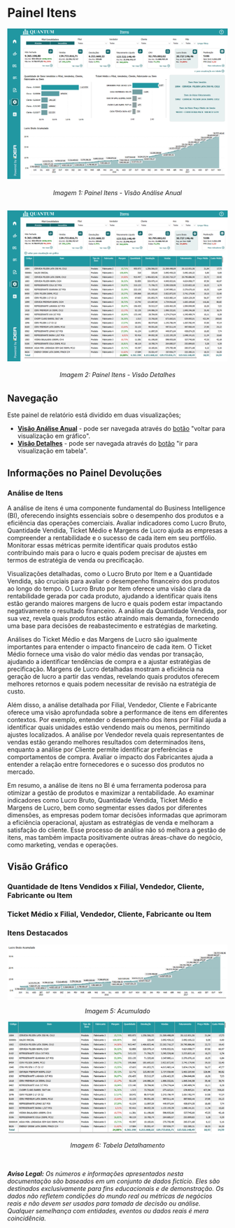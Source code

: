 # Painel Itens

<p><div align="center">
  <img src="../../assets/fat_itens_page1.png" alt="Itens2">
  <h6>Imagem 1: Painel Itens - Visão Análise Anual</h6>
</div></p>

<p><div align="center">
  <img src="../../assets/fat_itens_page2.png" alt="Itens2">
  <h6>Imagem 2: Painel Itens - Visão Detalhes</h6>
</div></p>

## Navegação

Este painel de relatório está dividido em duas visualizações;

- **[Visão Análise Anual](https://idea-technology-it.github.io/docs-idea/faturamento/vendas/#visao-analise-anual)** - pode ser navegada através do [botão](https://idea-technology-it.github.io/docs-idea/faturamento/intro/#botoes-para-diferentes-visoes) "voltar para visualização em gráfico".
- **[Visão Detalhes](https://idea-technology-it.github.io/docs-idea/faturamento/vendas/#visao-detalhes)** - pode ser navegada através do [botão](https://idea-technology-it.github.io/docs-idea/faturamento/intro/#botoes-para-diferentes-visoes) "ir para visualização em tabela".

## Informações no Painel Devoluções

### Análise de Itens

A análise de itens é uma componente fundamental do Business Intelligence (BI), oferecendo insights essenciais sobre o desempenho dos produtos e a eficiência das operações comerciais. Avaliar indicadores como Lucro Bruto, Quantidade Vendida, Ticket Médio e Margens de Lucro ajuda as empresas a compreender a rentabilidade e o sucesso de cada item em seu portfólio. Monitorar essas métricas permite identificar quais produtos estão contribuindo mais para o lucro e quais podem precisar de ajustes em termos de estratégia de venda ou precificação.

Visualizações detalhadas, como o Lucro Bruto por Item e a Quantidade Vendida, são cruciais para avaliar o desempenho financeiro dos produtos ao longo do tempo. O Lucro Bruto por Item oferece uma visão clara da rentabilidade gerada por cada produto, ajudando a identificar quais itens estão gerando maiores margens de lucro e quais podem estar impactando negativamente o resultado financeiro. A análise da Quantidade Vendida, por sua vez, revela quais produtos estão atraindo mais demanda, fornecendo uma base para decisões de reabastecimento e estratégias de marketing.

Análises do Ticket Médio e das Margens de Lucro são igualmente importantes para entender o impacto financeiro de cada item. O Ticket Médio fornece uma visão do valor médio das vendas por transação, ajudando a identificar tendências de compra e a ajustar estratégias de precificação. Margens de Lucro detalhadas mostram a eficiência na geração de lucro a partir das vendas, revelando quais produtos oferecem melhores retornos e quais podem necessitar de revisão na estratégia de custo.

Além disso, a análise detalhada por Filial, Vendedor, Cliente e Fabricante oferece uma visão aprofundada sobre a performance de itens em diferentes contextos. Por exemplo, entender o desempenho dos itens por Filial ajuda a identificar quais unidades estão vendendo mais ou menos, permitindo ajustes localizados. A análise por Vendedor revela quais representantes de vendas estão gerando melhores resultados com determinados itens, enquanto a análise por Cliente permite identificar preferências e comportamentos de compra. Avaliar o impacto dos Fabricantes ajuda a entender a relação entre fornecedores e o sucesso dos produtos no mercado.

Em resumo, a análise de itens no BI é uma ferramenta poderosa para otimizar a gestão de produtos e maximizar a rentabilidade. Ao examinar indicadores como Lucro Bruto, Quantidade Vendida, Ticket Médio e Margens de Lucro, bem como segmentar esses dados por diferentes dimensões, as empresas podem tomar decisões informadas que aprimoram a eficiência operacional, ajustam as estratégias de venda e melhoram a satisfação do cliente. Esse processo de análise não só melhora a gestão de itens, mas também impacta positivamente outras áreas-chave do negócio, como marketing, vendas e operações.

## Visão Gráfico

### Quantidade de Itens Vendidos x Filial, Vendedor, Cliente, Fabricante ou Item



### Ticket Médio x Filial, Vendedor, Cliente, Fabricante ou Item



### Itens Destacados



![Painel de Itens Destacados](../assets/fat_itens_acumulado.png)
<p align="center"><em>Imagem 5: Acumulado</em></p>

![Painel de Itens Destacados](../assets/fat_itens_tabela.png)
<p align="center"><em>Imagem 6: Tabela Detalhamento</em></p>


<br><br>
***Aviso Legal:** Os números e informações apresentados nesta documentação são baseados em um conjunto de dados fictício. Eles são destinados exclusivamente para fins educacionais e de demonstração. Os dados não refletem condições do mundo real ou métricas de negócios reais e não devem ser usados ​​para tomada de decisão ou análise. Qualquer semelhança com entidades, eventos ou dados reais é mera coincidência.*
